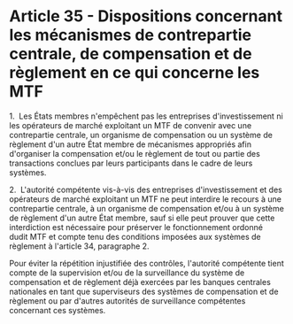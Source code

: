 # Article 35 - Dispositions concernant les mécanismes de contrepartie centrale, de compensation et de règlement en ce qui concerne les MTF


1.  Les États membres n'empêchent pas les entreprises d'investissement ni les opérateurs de marché exploitant un MTF de convenir avec une contrepartie centrale, un organisme de compensation ou un système de règlement d'un autre État membre de mécanismes appropriés afin d'organiser la compensation et/ou le règlement de tout ou partie des transactions conclues par leurs participants dans le cadre de leurs systèmes.

2.  L'autorité compétente vis-à-vis des entreprises d'investissement et des opérateurs de marché exploitant un MTF ne peut interdire le recours à une contrepartie centrale, à un organisme de compensation et/ou à un système de règlement d'un autre État membre, sauf si elle peut prouver que cette interdiction est nécessaire pour préserver le fonctionnement ordonné dudit MTF et compte tenu des conditions imposées aux systèmes de règlement à l'article 34, paragraphe 2.

Pour éviter la répétition injustifiée des contrôles, l'autorité compétente tient compte de la supervision et/ou de la surveillance du système de compensation et de règlement déjà exercées par les banques centrales nationales en tant que superviseurs des systèmes de compensation et de règlement ou par d'autres autorités de surveillance compétentes concernant ces systèmes.
